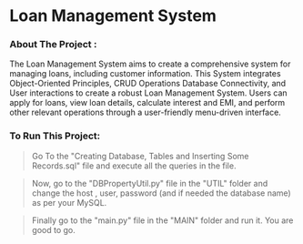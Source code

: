 # **Loan Management System**     

### **About The Project :**     

The Loan Management System aims to create a comprehensive system for managing loans, including customer information. This System integrates Object-Oriented Principles, CRUD Operations Database Connectivity, and User interactions to create a robust Loan Management System. Users can apply for loans, view loan details, calculate interest and EMI, and perform other relevant operations through a user-friendly menu-driven interface.   

       
### **To Run This Project:**     

> Go To the "Creating Database, Tables and Inserting Some Records.sql" file and execute all the queries in the file.     

> Now, go to the "DBPropertyUtil.py" file in the "UTIL" folder and change the host , user, password (and if needed the database name) as per your MySQL.     

> Finally go to the "main.py" file in the "MAIN" folder and run it. You are good to go.      

